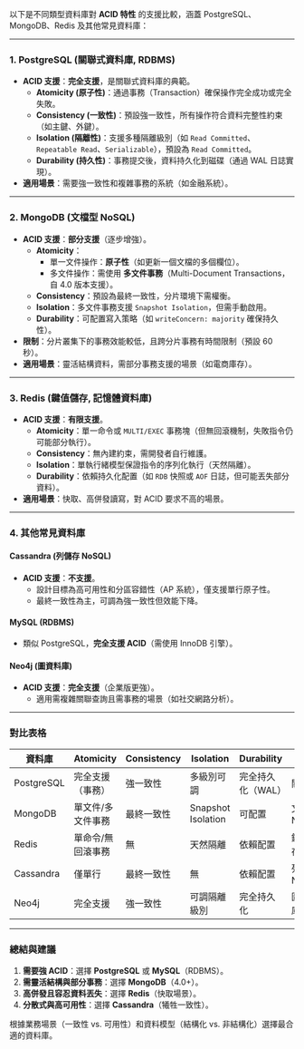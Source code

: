 以下是不同類型資料庫對 **ACID 特性** 的支援比較，涵蓋 PostgreSQL、MongoDB、Redis 及其他常見資料庫：

---

### **1. PostgreSQL (關聯式資料庫, RDBMS)**
- **ACID 支援**：**完全支援**，是關聯式資料庫的典範。
  - **Atomicity (原子性)**：通過事務（Transaction）確保操作完全成功或完全失敗。
  - **Consistency (一致性)**：預設強一致性，所有操作符合資料完整性約束（如主鍵、外鍵）。
  - **Isolation (隔離性)**：支援多種隔離級別（如 `Read Committed`、`Repeatable Read`、`Serializable`），預設為 `Read Committed`。
  - **Durability (持久性)**：事務提交後，資料持久化到磁碟（通過 WAL 日誌實現）。
- **適用場景**：需要強一致性和複雜事務的系統（如金融系統）。

---

### **2. MongoDB (文檔型 NoSQL)**
- **ACID 支援**：**部分支援**（逐步增強）。
  - **Atomicity**：
    - 單一文件操作：**原子性**（如更新一個文檔的多個欄位）。
    - 多文件操作：需使用 **多文件事務**（Multi-Document Transactions，自 4.0 版本支援）。
  - **Consistency**：預設為最終一致性，分片環境下需權衡。
  - **Isolation**：多文件事務支援 `Snapshot Isolation`，但需手動啟用。
  - **Durability**：可配置寫入策略（如 `writeConcern: majority` 確保持久性）。
- **限制**：分片叢集下的事務效能較低，且跨分片事務有時間限制（預設 60 秒）。
- **適用場景**：靈活結構資料，需部分事務支援的場景（如電商庫存）。

---

### **3. Redis (鍵值儲存, 記憶體資料庫)**
- **ACID 支援**：**有限支援**。
  - **Atomicity**：單一命令或 `MULTI/EXEC` 事務塊（但無回滾機制，失敗指令仍可能部分執行）。
  - **Consistency**：無內建約束，需開發者自行維護。
  - **Isolation**：單執行緒模型保證指令的序列化執行（天然隔離）。
  - **Durability**：依賴持久化配置（如 `RDB` 快照或 `AOF` 日誌，但可能丟失部分資料）。
- **適用場景**：快取、高併發讀寫，對 ACID 要求不高的場景。

---

### **4. 其他常見資料庫**
#### **Cassandra (列儲存 NoSQL)**
- **ACID 支援**：**不支援**。
  - 設計目標為高可用性和分區容錯性（AP 系統），僅支援單行原子性。
  - 最終一致性為主，可調為強一致性但效能下降。

#### **MySQL (RDBMS)**
- 類似 PostgreSQL，**完全支援 ACID**（需使用 InnoDB 引擎）。

#### **Neo4j (圖資料庫)**
- **ACID 支援**：**完全支援**（企業版更強）。
  - 適用需複雜關聯查詢且需事務的場景（如社交網路分析）。

---

### **對比表格**

| 資料庫     | Atomicity       | Consistency     | Isolation         | Durability        | 類型         |
|------------|-----------------|-----------------|-------------------|-------------------|--------------|
| PostgreSQL | 完全支援（事務） | 強一致性        | 多級別可調        | 完全持久化（WAL） | 關聯式       |
| MongoDB    | 單文件/多文件事務 | 最終一致性      | Snapshot Isolation| 可配置            | 文檔型 NoSQL |
| Redis      | 單命令/無回滾事務 | 無              | 天然隔離          | 依賴配置          | 鍵值儲存     |
| Cassandra  | 僅單行          | 最終一致性      | 無                | 依賴配置          | 列儲存 NoSQL |
| Neo4j      | 完全支援        | 強一致性        | 可調隔離級別      | 完全持久化        | 圖資料庫     |

---

### **總結與建議**
1. **需要強 ACID**：選擇 **PostgreSQL** 或 **MySQL**（RDBMS）。
2. **需靈活結構與部分事務**：選擇 **MongoDB**（4.0+）。
3. **高併發且容忍資料丟失**：選擇 **Redis**（快取場景）。
4. **分散式與高可用性**：選擇 **Cassandra**（犧牲一致性）。

根據業務場景（一致性 vs. 可用性）和資料模型（結構化 vs. 非結構化）選擇最合適的資料庫。

